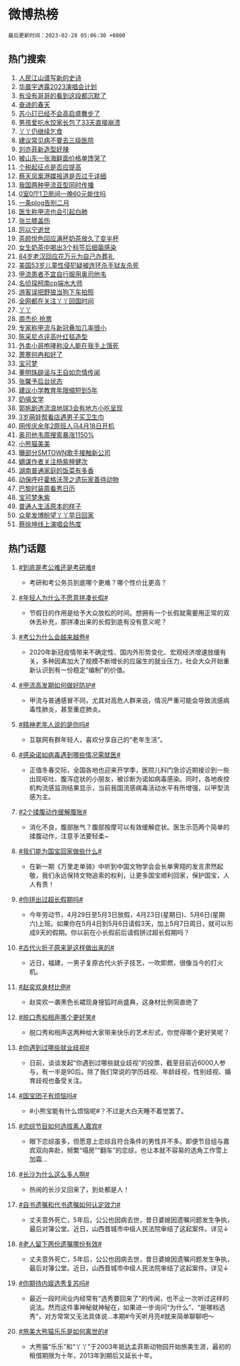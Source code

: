 # 微博热榜

`最后更新时间：2023-02-28 05:06:30 +0800`

## 热门搜索

1. [人民江山谱写新的史诗](https://m.weibo.cn/search?containerid=100103type%3D1%26t%3D10%26q%3D%23%E4%BA%BA%E6%B0%91%E6%B1%9F%E5%B1%B1%E8%B0%B1%E5%86%99%E6%96%B0%E7%9A%84%E5%8F%B2%E8%AF%97%23&stream_entry_id=51&isnewpage=1&extparam=seat%3D1%26pos%3D0%26c_type%3D51%26dgr%3D0%26stream_entry_id%3D51%26cate%3D10103%26filter_type%3Drealtimehot%26display_time%3D1677531987%26pre_seqid%3D167753091465201889127&luicode=10000011&lfid=106003type%253D25%2526t%253D3%2526disable_hot%253D1%2526filter_type%253Drealtimehot)
1. [华晨宇透露2023演唱会计划](https://m.weibo.cn/search?containerid=100103type%3D1%26t%3D10%26q%3D%23%E5%8D%8E%E6%99%A8%E5%AE%87%E9%80%8F%E9%9C%B22023%E6%BC%94%E5%94%B1%E4%BC%9A%E8%AE%A1%E5%88%92%23&stream_entry_id=31&isnewpage=1&extparam=seat%3D1%26dgr%3D0%26flag%3D1%26lcate%3D5001%26band_rank%3D1%26realpos%3D1%26filter_type%3Drealtimehot%26q%3D%2523%25E5%258D%258E%25E6%2599%25A8%25E5%25AE%2587%25E9%2580%258F%25E9%259C%25B22023%25E6%25BC%2594%25E5%2594%25B1%25E4%25BC%259A%25E8%25AE%25A1%25E5%2588%2592%2523%26pos%3D0%26c_type%3D31%26stream_entry_id%3D31%26cate%3D5001%26display_time%3D1677531987%26pre_seqid%3D167753091465201889127&luicode=10000011&lfid=106003type%253D25%2526t%253D3%2526disable_hot%253D1%2526filter_type%253Drealtimehot)
1. [有没有哥哥的看到这段都沉默了](https://m.weibo.cn/search?containerid=100103type%3D1%26t%3D10%26q%3D%23%E6%9C%89%E6%B2%A1%E6%9C%89%E5%93%A5%E5%93%A5%E7%9A%84%E7%9C%8B%E5%88%B0%E8%BF%99%E6%AE%B5%E9%83%BD%E6%B2%89%E9%BB%98%E4%BA%86%23&stream_entry_id=31&isnewpage=1&extparam=seat%3D1%26dgr%3D0%26flag%3D16%26lcate%3D5001%26band_rank%3D2%26realpos%3D2%26filter_type%3Drealtimehot%26q%3D%2523%25E6%259C%2589%25E6%25B2%25A1%25E6%259C%2589%25E5%2593%25A5%25E5%2593%25A5%25E7%259A%2584%25E7%259C%258B%25E5%2588%25B0%25E8%25BF%2599%25E6%25AE%25B5%25E9%2583%25BD%25E6%25B2%2589%25E9%25BB%2598%25E4%25BA%2586%2523%26pos%3D1%26c_type%3D31%26stream_entry_id%3D31%26cate%3D5001%26display_time%3D1677531987%26pre_seqid%3D167753091465201889127&luicode=10000011&lfid=106003type%253D25%2526t%253D3%2526disable_hot%253D1%2526filter_type%253Drealtimehot)
1. [奋进的春天](https://m.weibo.cn/search?containerid=100103type%3D1%26t%3D10%26q%3D%23%E5%A5%8B%E8%BF%9B%E7%9A%84%E6%98%A5%E5%A4%A9%23&stream_entry_id=31&isnewpage=1&extparam=seat%3D1%26dgr%3D0%26flag%3D0%26lcate%3D5001%26band_rank%3D3%26realpos%3D3%26filter_type%3Drealtimehot%26q%3D%2523%25E5%25A5%258B%25E8%25BF%259B%25E7%259A%2584%25E6%2598%25A5%25E5%25A4%25A9%2523%26pos%3D2%26c_type%3D31%26stream_entry_id%3D31%26cate%3D5001%26display_time%3D1677531987%26pre_seqid%3D167753091465201889127&luicode=10000011&lfid=106003type%253D25%2526t%253D3%2526disable_hot%253D1%2526filter_type%253Drealtimehot)
1. [苏小玎已经不会高启盛舞步了](https://m.weibo.cn/search?containerid=100103type%3D1%26t%3D10%26q%3D%23%E8%8B%8F%E5%B0%8F%E7%8E%8E%E5%B7%B2%E7%BB%8F%E4%B8%8D%E4%BC%9A%E9%AB%98%E5%90%AF%E7%9B%9B%E8%88%9E%E6%AD%A5%E4%BA%86%23&stream_entry_id=31&isnewpage=1&extparam=seat%3D1%26dgr%3D0%26flag%3D0%26lcate%3D5001%26band_rank%3D4%26realpos%3D4%26filter_type%3Drealtimehot%26q%3D%2523%25E8%258B%258F%25E5%25B0%258F%25E7%258E%258E%25E5%25B7%25B2%25E7%25BB%258F%25E4%25B8%258D%25E4%25BC%259A%25E9%25AB%2598%25E5%2590%25AF%25E7%259B%259B%25E8%2588%259E%25E6%25AD%25A5%25E4%25BA%2586%2523%26pos%3D3%26c_type%3D31%26stream_entry_id%3D31%26cate%3D5001%26display_time%3D1677531987%26pre_seqid%3D167753091465201889127&luicode=10000011&lfid=106003type%253D25%2526t%253D3%2526disable_hot%253D1%2526filter_type%253Drealtimehot)
1. [男孩爱吃水饺家长包了33天直接崩溃](https://m.weibo.cn/search?containerid=100103type%3D1%26t%3D10%26q%3D%23%E7%94%B7%E5%AD%A9%E7%88%B1%E5%90%83%E6%B0%B4%E9%A5%BA%E5%AE%B6%E9%95%BF%E5%8C%85%E4%BA%8633%E5%A4%A9%E7%9B%B4%E6%8E%A5%E5%B4%A9%E6%BA%83%23&stream_entry_id=31&isnewpage=1&extparam=seat%3D1%26dgr%3D0%26flag%3D0%26lcate%3D5001%26band_rank%3D5%26realpos%3D5%26filter_type%3Drealtimehot%26q%3D%2523%25E7%2594%25B7%25E5%25AD%25A9%25E7%2588%25B1%25E5%2590%2583%25E6%25B0%25B4%25E9%25A5%25BA%25E5%25AE%25B6%25E9%2595%25BF%25E5%258C%2585%25E4%25BA%258633%25E5%25A4%25A9%25E7%259B%25B4%25E6%258E%25A5%25E5%25B4%25A9%25E6%25BA%2583%2523%26pos%3D4%26c_type%3D31%26stream_entry_id%3D31%26cate%3D5001%26display_time%3D1677531987%26pre_seqid%3D167753091465201889127&luicode=10000011&lfid=106003type%253D25%2526t%253D3%2526disable_hot%253D1%2526filter_type%253Drealtimehot)
1. [丫丫仍继续乞食](https://m.weibo.cn/search?containerid=100103type%3D1%26t%3D10%26q%3D%E4%B8%AB%E4%B8%AB%E4%BB%8D%E7%BB%A7%E7%BB%AD%E4%B9%9E%E9%A3%9F&stream_entry_id=31&isnewpage=1&extparam=seat%3D1%26dgr%3D0%26flag%3D16%26lcate%3D5001%26band_rank%3D6%26realpos%3D6%26filter_type%3Drealtimehot%26q%3D%25E4%25B8%25AB%25E4%25B8%25AB%25E4%25BB%258D%25E7%25BB%25A7%25E7%25BB%25AD%25E4%25B9%259E%25E9%25A3%259F%26pos%3D5%26c_type%3D31%26stream_entry_id%3D31%26cate%3D5001%26display_time%3D1677531987%26pre_seqid%3D167753091465201889127&luicode=10000011&lfid=106003type%253D25%2526t%253D3%2526disable_hot%253D1%2526filter_type%253Drealtimehot)
1. [建议常见病不要去三级医院](https://m.weibo.cn/search?containerid=100103type%3D1%26t%3D10%26q%3D%23%E5%BB%BA%E8%AE%AE%E5%B8%B8%E8%A7%81%E7%97%85%E4%B8%8D%E8%A6%81%E5%8E%BB%E4%B8%89%E7%BA%A7%E5%8C%BB%E9%99%A2%23&stream_entry_id=31&isnewpage=1&extparam=seat%3D1%26dgr%3D0%26flag%3D0%26lcate%3D5001%26band_rank%3D7%26realpos%3D7%26filter_type%3Drealtimehot%26q%3D%2523%25E5%25BB%25BA%25E8%25AE%25AE%25E5%25B8%25B8%25E8%25A7%2581%25E7%2597%2585%25E4%25B8%258D%25E8%25A6%2581%25E5%258E%25BB%25E4%25B8%2589%25E7%25BA%25A7%25E5%258C%25BB%25E9%2599%25A2%2523%26pos%3D6%26c_type%3D31%26stream_entry_id%3D31%26cate%3D5001%26display_time%3D1677531987%26pre_seqid%3D167753091465201889127&luicode=10000011&lfid=106003type%253D25%2526t%253D3%2526disable_hot%253D1%2526filter_type%253Drealtimehot)
1. [刘亦菲新造型好辣](https://m.weibo.cn/search?containerid=100103type%3D1%26t%3D10%26q%3D%23%E5%88%98%E4%BA%A6%E8%8F%B2%E6%96%B0%E9%80%A0%E5%9E%8B%E5%A5%BD%E8%BE%A3%23&stream_entry_id=31&isnewpage=1&extparam=seat%3D1%26dgr%3D0%26flag%3D0%26lcate%3D5001%26band_rank%3D8%26realpos%3D8%26filter_type%3Drealtimehot%26q%3D%2523%25E5%2588%2598%25E4%25BA%25A6%25E8%258F%25B2%25E6%2596%25B0%25E9%2580%25A0%25E5%259E%258B%25E5%25A5%25BD%25E8%25BE%25A3%2523%26pos%3D7%26c_type%3D31%26stream_entry_id%3D31%26cate%3D5001%26display_time%3D1677531987%26pre_seqid%3D167753091465201889127&luicode=10000011&lfid=106003type%253D25%2526t%253D3%2526disable_hot%253D1%2526filter_type%253Drealtimehot)
1. [被山东一张海鲜面价格单馋哭了](https://m.weibo.cn/search?containerid=100103type%3D1%26t%3D10%26q%3D%23%E8%A2%AB%E5%B1%B1%E4%B8%9C%E4%B8%80%E5%BC%A0%E6%B5%B7%E9%B2%9C%E9%9D%A2%E4%BB%B7%E6%A0%BC%E5%8D%95%E9%A6%8B%E5%93%AD%E4%BA%86%23&stream_entry_id=31&isnewpage=1&extparam=seat%3D1%26dgr%3D0%26flag%3D0%26lcate%3D5001%26band_rank%3D9%26realpos%3D9%26filter_type%3Drealtimehot%26q%3D%2523%25E8%25A2%25AB%25E5%25B1%25B1%25E4%25B8%259C%25E4%25B8%2580%25E5%25BC%25A0%25E6%25B5%25B7%25E9%25B2%259C%25E9%259D%25A2%25E4%25BB%25B7%25E6%25A0%25BC%25E5%258D%2595%25E9%25A6%258B%25E5%2593%25AD%25E4%25BA%2586%2523%26pos%3D8%26c_type%3D31%26stream_entry_id%3D31%26cate%3D5001%26display_time%3D1677531987%26pre_seqid%3D167753091465201889127&luicode=10000011&lfid=106003type%253D25%2526t%253D3%2526disable_hot%253D1%2526filter_type%253Drealtimehot)
1. [个税起征点是否应提高](https://m.weibo.cn/search?containerid=100103type%3D1%26t%3D10%26q%3D%23%E4%B8%AA%E7%A8%8E%E8%B5%B7%E5%BE%81%E7%82%B9%E6%98%AF%E5%90%A6%E5%BA%94%E6%8F%90%E9%AB%98%23&stream_entry_id=31&isnewpage=1&extparam=seat%3D1%26dgr%3D0%26flag%3D0%26lcate%3D5001%26band_rank%3D10%26realpos%3D10%26filter_type%3Drealtimehot%26q%3D%2523%25E4%25B8%25AA%25E7%25A8%258E%25E8%25B5%25B7%25E5%25BE%2581%25E7%2582%25B9%25E6%2598%25AF%25E5%2590%25A6%25E5%25BA%2594%25E6%258F%2590%25E9%25AB%2598%2523%26pos%3D9%26c_type%3D31%26stream_entry_id%3D31%26cate%3D5001%26display_time%3D1677531987%26pre_seqid%3D167753091465201889127&luicode=10000011&lfid=106003type%253D25%2526t%253D3%2526disable_hot%253D1%2526filter_type%253Drealtimehot)
1. [蔡天凤案港媒报道是否过于详细](https://m.weibo.cn/search?containerid=100103type%3D1%26t%3D10%26q%3D%23%E8%94%A1%E5%A4%A9%E5%87%A4%E6%A1%88%E6%B8%AF%E5%AA%92%E6%8A%A5%E9%81%93%E6%98%AF%E5%90%A6%E8%BF%87%E4%BA%8E%E8%AF%A6%E7%BB%86%23&stream_entry_id=31&isnewpage=1&extparam=seat%3D1%26dgr%3D0%26flag%3D0%26lcate%3D5001%26band_rank%3D11%26realpos%3D11%26filter_type%3Drealtimehot%26q%3D%2523%25E8%2594%25A1%25E5%25A4%25A9%25E5%2587%25A4%25E6%25A1%2588%25E6%25B8%25AF%25E5%25AA%2592%25E6%258A%25A5%25E9%2581%2593%25E6%2598%25AF%25E5%2590%25A6%25E8%25BF%2587%25E4%25BA%258E%25E8%25AF%25A6%25E7%25BB%2586%2523%26pos%3D10%26c_type%3D31%26stream_entry_id%3D31%26cate%3D5001%26display_time%3D1677531987%26pre_seqid%3D167753091465201889127&luicode=10000011&lfid=106003type%253D25%2526t%253D3%2526disable_hot%253D1%2526filter_type%253Drealtimehot)
1. [我国两种甲流亚型同时传播](https://m.weibo.cn/search?containerid=100103type%3D1%26t%3D10%26q%3D%23%E6%88%91%E5%9B%BD%E4%B8%A4%E7%A7%8D%E7%94%B2%E6%B5%81%E4%BA%9A%E5%9E%8B%E5%90%8C%E6%97%B6%E4%BC%A0%E6%92%AD%23&stream_entry_id=31&isnewpage=1&extparam=seat%3D1%26dgr%3D0%26flag%3D0%26lcate%3D5001%26band_rank%3D12%26realpos%3D12%26filter_type%3Drealtimehot%26q%3D%2523%25E6%2588%2591%25E5%259B%25BD%25E4%25B8%25A4%25E7%25A7%258D%25E7%2594%25B2%25E6%25B5%2581%25E4%25BA%259A%25E5%259E%258B%25E5%2590%258C%25E6%2597%25B6%25E4%25BC%25A0%25E6%2592%25AD%2523%26pos%3D11%26c_type%3D31%26stream_entry_id%3D31%26cate%3D5001%26display_time%3D1677531987%26pre_seqid%3D167753091465201889127&luicode=10000011&lfid=106003type%253D25%2526t%253D3%2526disable_hot%253D1%2526filter_type%253Drealtimehot)
1. [0室0厅1卫房间一晚60元能住吗](https://m.weibo.cn/search?containerid=100103type%3D1%26t%3D10%26q%3D%230%E5%AE%A40%E5%8E%851%E5%8D%AB%E6%88%BF%E9%97%B4%E4%B8%80%E6%99%9A60%E5%85%83%E8%83%BD%E4%BD%8F%E5%90%97%23&stream_entry_id=31&isnewpage=1&extparam=seat%3D1%26dgr%3D0%26flag%3D2%26lcate%3D5001%26band_rank%3D13%26realpos%3D13%26filter_type%3Drealtimehot%26q%3D%25230%25E5%25AE%25A40%25E5%258E%25851%25E5%258D%25AB%25E6%2588%25BF%25E9%2597%25B4%25E4%25B8%2580%25E6%2599%259A60%25E5%2585%2583%25E8%2583%25BD%25E4%25BD%258F%25E5%2590%2597%2523%26pos%3D12%26c_type%3D31%26stream_entry_id%3D31%26cate%3D5001%26display_time%3D1677531987%26pre_seqid%3D167753091465201889127&luicode=10000011&lfid=106003type%253D25%2526t%253D3%2526disable_hot%253D1%2526filter_type%253Drealtimehot)
1. [一条plog告别二月](https://m.weibo.cn/search?containerid=100103type%3D1%26t%3D10%26q%3D%23%E4%B8%80%E6%9D%A1plog%E5%91%8A%E5%88%AB%E4%BA%8C%E6%9C%88%23&stream_entry_id=31&isnewpage=1&extparam=seat%3D1%26dgr%3D0%26flag%3D0%26lcate%3D5001%26band_rank%3D14%26realpos%3D14%26filter_type%3Drealtimehot%26q%3D%2523%25E4%25B8%2580%25E6%259D%25A1plog%25E5%2591%258A%25E5%2588%25AB%25E4%25BA%258C%25E6%259C%2588%2523%26pos%3D13%26c_type%3D31%26stream_entry_id%3D31%26cate%3D5001%26display_time%3D1677531987%26pre_seqid%3D167753091465201889127&luicode=10000011&lfid=106003type%253D25%2526t%253D3%2526disable_hot%253D1%2526filter_type%253Drealtimehot)
1. [医生称甲流也会引起白肺](https://m.weibo.cn/search?containerid=100103type%3D1%26t%3D10%26q%3D%23%E5%8C%BB%E7%94%9F%E7%A7%B0%E7%94%B2%E6%B5%81%E4%B9%9F%E4%BC%9A%E5%BC%95%E8%B5%B7%E7%99%BD%E8%82%BA%23&stream_entry_id=31&isnewpage=1&extparam=seat%3D1%26dgr%3D0%26flag%3D0%26lcate%3D5001%26band_rank%3D15%26realpos%3D15%26filter_type%3Drealtimehot%26q%3D%2523%25E5%258C%25BB%25E7%2594%259F%25E7%25A7%25B0%25E7%2594%25B2%25E6%25B5%2581%25E4%25B9%259F%25E4%25BC%259A%25E5%25BC%2595%25E8%25B5%25B7%25E7%2599%25BD%25E8%2582%25BA%2523%26pos%3D14%26c_type%3D31%26stream_entry_id%3D31%26cate%3D5001%26display_time%3D1677531987%26pre_seqid%3D167753091465201889127&luicode=10000011&lfid=106003type%253D25%2526t%253D3%2526disable_hot%253D1%2526filter_type%253Drealtimehot)
1. [张兰膝盖伤](https://m.weibo.cn/search?containerid=100103type%3D1%26t%3D10%26q%3D%23%E5%BC%A0%E5%85%B0%E8%86%9D%E7%9B%96%E4%BC%A4%23&stream_entry_id=31&isnewpage=1&extparam=seat%3D1%26dgr%3D0%26flag%3D0%26lcate%3D5001%26band_rank%3D16%26realpos%3D16%26filter_type%3Drealtimehot%26q%3D%2523%25E5%25BC%25A0%25E5%2585%25B0%25E8%2586%259D%25E7%259B%2596%25E4%25BC%25A4%2523%26pos%3D15%26c_type%3D31%26stream_entry_id%3D31%26cate%3D5001%26display_time%3D1677531987%26pre_seqid%3D167753091465201889127&luicode=10000011&lfid=106003type%253D25%2526t%253D3%2526disable_hot%253D1%2526filter_type%253Drealtimehot)
1. [厉以宁逝世](https://m.weibo.cn/search?containerid=100103type%3D1%26t%3D10%26q%3D%23%E5%8E%89%E4%BB%A5%E5%AE%81%E9%80%9D%E4%B8%96%23&stream_entry_id=31&isnewpage=1&extparam=seat%3D1%26dgr%3D0%26flag%3D0%26lcate%3D5001%26band_rank%3D17%26realpos%3D17%26filter_type%3Drealtimehot%26q%3D%2523%25E5%258E%2589%25E4%25BB%25A5%25E5%25AE%2581%25E9%2580%259D%25E4%25B8%2596%2523%26pos%3D16%26c_type%3D31%26stream_entry_id%3D31%26cate%3D5001%26display_time%3D1677531987%26pre_seqid%3D167753091465201889127&luicode=10000011&lfid=106003type%253D25%2526t%253D3%2526disable_hot%253D1%2526filter_type%253Drealtimehot)
1. [茶颜悦色回应满杯奶茶放久了变半杯](https://m.weibo.cn/search?containerid=100103type%3D1%26t%3D10%26q%3D%23%E8%8C%B6%E9%A2%9C%E6%82%A6%E8%89%B2%E5%9B%9E%E5%BA%94%E6%BB%A1%E6%9D%AF%E5%A5%B6%E8%8C%B6%E6%94%BE%E4%B9%85%E4%BA%86%E5%8F%98%E5%8D%8A%E6%9D%AF%23&stream_entry_id=31&isnewpage=1&extparam=seat%3D1%26dgr%3D0%26flag%3D0%26lcate%3D5001%26band_rank%3D18%26realpos%3D18%26filter_type%3Drealtimehot%26q%3D%2523%25E8%258C%25B6%25E9%25A2%259C%25E6%2582%25A6%25E8%2589%25B2%25E5%259B%259E%25E5%25BA%2594%25E6%25BB%25A1%25E6%259D%25AF%25E5%25A5%25B6%25E8%258C%25B6%25E6%2594%25BE%25E4%25B9%2585%25E4%25BA%2586%25E5%258F%2598%25E5%258D%258A%25E6%259D%25AF%2523%26pos%3D17%26c_type%3D31%26stream_entry_id%3D31%26cate%3D5001%26display_time%3D1677531987%26pre_seqid%3D167753091465201889127&luicode=10000011&lfid=106003type%253D25%2526t%253D3%2526disable_hot%253D1%2526filter_type%253Drealtimehot)
1. [女生奶茶中喝出3个标签后细菌感染](https://m.weibo.cn/search?containerid=100103type%3D1%26t%3D10%26q%3D%23%E5%A5%B3%E7%94%9F%E5%A5%B6%E8%8C%B6%E4%B8%AD%E5%96%9D%E5%87%BA3%E4%B8%AA%E6%A0%87%E7%AD%BE%E5%90%8E%E7%BB%86%E8%8F%8C%E6%84%9F%E6%9F%93%23&stream_entry_id=31&isnewpage=1&extparam=seat%3D1%26dgr%3D0%26flag%3D0%26lcate%3D5001%26band_rank%3D19%26realpos%3D19%26filter_type%3Drealtimehot%26q%3D%2523%25E5%25A5%25B3%25E7%2594%259F%25E5%25A5%25B6%25E8%258C%25B6%25E4%25B8%25AD%25E5%2596%259D%25E5%2587%25BA3%25E4%25B8%25AA%25E6%25A0%2587%25E7%25AD%25BE%25E5%2590%258E%25E7%25BB%2586%25E8%258F%258C%25E6%2584%259F%25E6%259F%2593%2523%26pos%3D18%26c_type%3D31%26stream_entry_id%3D31%26cate%3D5001%26display_time%3D1677531987%26pre_seqid%3D167753091465201889127&luicode=10000011&lfid=106003type%253D25%2526t%253D3%2526disable_hot%253D1%2526filter_type%253Drealtimehot)
1. [84岁老汉回应花万元为自己办葬礼](https://m.weibo.cn/search?containerid=100103type%3D1%26t%3D10%26q%3D%2384%E5%B2%81%E8%80%81%E6%B1%89%E5%9B%9E%E5%BA%94%E8%8A%B1%E4%B8%87%E5%85%83%E4%B8%BA%E8%87%AA%E5%B7%B1%E5%8A%9E%E8%91%AC%E7%A4%BC%23&stream_entry_id=31&isnewpage=1&extparam=seat%3D1%26dgr%3D0%26flag%3D0%26lcate%3D5001%26band_rank%3D20%26realpos%3D20%26filter_type%3Drealtimehot%26q%3D%252384%25E5%25B2%2581%25E8%2580%2581%25E6%25B1%2589%25E5%259B%259E%25E5%25BA%2594%25E8%258A%25B1%25E4%25B8%2587%25E5%2585%2583%25E4%25B8%25BA%25E8%2587%25AA%25E5%25B7%25B1%25E5%258A%259E%25E8%2591%25AC%25E7%25A4%25BC%2523%26pos%3D19%26c_type%3D31%26stream_entry_id%3D31%26cate%3D5001%26display_time%3D1677531987%26pre_seqid%3D167753091465201889127&luicode=10000011&lfid=106003type%253D25%2526t%253D3%2526disable_hot%253D1%2526filter_type%253Drealtimehot)
1. [美国53岁儿童性侵犯疑被连环杀手狱友杀死](https://m.weibo.cn/search?containerid=100103type%3D1%26t%3D10%26q%3D%23%E7%BE%8E%E5%9B%BD53%E5%B2%81%E5%84%BF%E7%AB%A5%E6%80%A7%E4%BE%B5%E7%8A%AF%E7%96%91%E8%A2%AB%E8%BF%9E%E7%8E%AF%E6%9D%80%E6%89%8B%E7%8B%B1%E5%8F%8B%E6%9D%80%E6%AD%BB%23&stream_entry_id=31&isnewpage=1&extparam=seat%3D1%26dgr%3D0%26flag%3D0%26lcate%3D5001%26band_rank%3D21%26realpos%3D21%26filter_type%3Drealtimehot%26q%3D%2523%25E7%25BE%258E%25E5%259B%25BD53%25E5%25B2%2581%25E5%2584%25BF%25E7%25AB%25A5%25E6%2580%25A7%25E4%25BE%25B5%25E7%258A%25AF%25E7%2596%2591%25E8%25A2%25AB%25E8%25BF%259E%25E7%258E%25AF%25E6%259D%2580%25E6%2589%258B%25E7%258B%25B1%25E5%258F%258B%25E6%259D%2580%25E6%25AD%25BB%2523%26pos%3D20%26c_type%3D31%26stream_entry_id%3D31%26cate%3D5001%26display_time%3D1677531987%26pre_seqid%3D167753091465201889127&luicode=10000011&lfid=106003type%253D25%2526t%253D3%2526disable_hot%253D1%2526filter_type%253Drealtimehot)
1. [甲流患者不宜自行服用奥司他韦](https://m.weibo.cn/search?containerid=100103type%3D1%26t%3D10%26q%3D%23%E7%94%B2%E6%B5%81%E6%82%A3%E8%80%85%E4%B8%8D%E5%AE%9C%E8%87%AA%E8%A1%8C%E6%9C%8D%E7%94%A8%E5%A5%A5%E5%8F%B8%E4%BB%96%E9%9F%A6%23&stream_entry_id=31&isnewpage=1&extparam=seat%3D1%26dgr%3D0%26flag%3D0%26lcate%3D5001%26band_rank%3D22%26realpos%3D22%26filter_type%3Drealtimehot%26q%3D%2523%25E7%2594%25B2%25E6%25B5%2581%25E6%2582%25A3%25E8%2580%2585%25E4%25B8%258D%25E5%25AE%259C%25E8%2587%25AA%25E8%25A1%258C%25E6%259C%258D%25E7%2594%25A8%25E5%25A5%25A5%25E5%258F%25B8%25E4%25BB%2596%25E9%259F%25A6%2523%26pos%3D21%26c_type%3D31%26stream_entry_id%3D31%26cate%3D5001%26display_time%3D1677531987%26pre_seqid%3D167753091465201889127&luicode=10000011&lfid=106003type%253D25%2526t%253D3%2526disable_hot%253D1%2526filter_type%253Drealtimehot)
1. [名侦探柯南cp端水大师](https://m.weibo.cn/search?containerid=100103type%3D1%26t%3D10%26q%3D%23%E5%90%8D%E4%BE%A6%E6%8E%A2%E6%9F%AF%E5%8D%97cp%E7%AB%AF%E6%B0%B4%E5%A4%A7%E5%B8%88%23&stream_entry_id=31&isnewpage=1&extparam=seat%3D1%26dgr%3D0%26flag%3D0%26lcate%3D5001%26band_rank%3D23%26realpos%3D23%26filter_type%3Drealtimehot%26q%3D%2523%25E5%2590%258D%25E4%25BE%25A6%25E6%258E%25A2%25E6%259F%25AF%25E5%258D%2597cp%25E7%25AB%25AF%25E6%25B0%25B4%25E5%25A4%25A7%25E5%25B8%2588%2523%26pos%3D22%26c_type%3D31%26stream_entry_id%3D31%26cate%3D5001%26display_time%3D1677531987%26pre_seqid%3D167753091465201889127&luicode=10000011&lfid=106003type%253D25%2526t%253D3%2526disable_hot%253D1%2526filter_type%253Drealtimehot)
1. [游客误把野狼当狗下车拍照](https://m.weibo.cn/search?containerid=100103type%3D1%26t%3D10%26q%3D%23%E6%B8%B8%E5%AE%A2%E8%AF%AF%E6%8A%8A%E9%87%8E%E7%8B%BC%E5%BD%93%E7%8B%97%E4%B8%8B%E8%BD%A6%E6%8B%8D%E7%85%A7%23&stream_entry_id=31&isnewpage=1&extparam=seat%3D1%26dgr%3D0%26flag%3D0%26lcate%3D5001%26band_rank%3D24%26realpos%3D24%26filter_type%3Drealtimehot%26q%3D%2523%25E6%25B8%25B8%25E5%25AE%25A2%25E8%25AF%25AF%25E6%258A%258A%25E9%2587%258E%25E7%258B%25BC%25E5%25BD%2593%25E7%258B%2597%25E4%25B8%258B%25E8%25BD%25A6%25E6%258B%258D%25E7%2585%25A7%2523%26pos%3D23%26c_type%3D31%26stream_entry_id%3D31%26cate%3D5001%26display_time%3D1677531987%26pre_seqid%3D167753091465201889127&luicode=10000011&lfid=106003type%253D25%2526t%253D3%2526disable_hot%253D1%2526filter_type%253Drealtimehot)
1. [全网都在关注丫丫回国时间](https://m.weibo.cn/search?containerid=100103type%3D1%26t%3D10%26q%3D%23%E5%85%A8%E7%BD%91%E9%83%BD%E5%9C%A8%E5%85%B3%E6%B3%A8%E4%B8%AB%E4%B8%AB%E5%9B%9E%E5%9B%BD%E6%97%B6%E9%97%B4%23&stream_entry_id=31&isnewpage=1&extparam=seat%3D1%26dgr%3D0%26flag%3D0%26lcate%3D5001%26band_rank%3D25%26realpos%3D25%26filter_type%3Drealtimehot%26q%3D%2523%25E5%2585%25A8%25E7%25BD%2591%25E9%2583%25BD%25E5%259C%25A8%25E5%2585%25B3%25E6%25B3%25A8%25E4%25B8%25AB%25E4%25B8%25AB%25E5%259B%259E%25E5%259B%25BD%25E6%2597%25B6%25E9%2597%25B4%2523%26pos%3D24%26c_type%3D31%26stream_entry_id%3D31%26cate%3D5001%26display_time%3D1677531987%26pre_seqid%3D167753091465201889127&luicode=10000011&lfid=106003type%253D25%2526t%253D3%2526disable_hot%253D1%2526filter_type%253Drealtimehot)
1. [丫丫](https://m.weibo.cn/search?containerid=100103type%3D1%26t%3D10%26q%3D%E4%B8%AB%E4%B8%AB&stream_entry_id=31&isnewpage=1&extparam=seat%3D1%26dgr%3D0%26flag%3D0%26lcate%3D5001%26band_rank%3D26%26realpos%3D26%26filter_type%3Drealtimehot%26q%3D%25E4%25B8%25AB%25E4%25B8%25AB%26pos%3D25%26c_type%3D31%26stream_entry_id%3D31%26cate%3D5001%26display_time%3D1677531987%26pre_seqid%3D167753091465201889127&luicode=10000011&lfid=106003type%253D25%2526t%253D3%2526disable_hot%253D1%2526filter_type%253Drealtimehot)
1. [周杰伦 抢票](https://m.weibo.cn/search?containerid=100103type%3D1%26t%3D10%26q%3D%E5%91%A8%E6%9D%B0%E4%BC%A6+%E6%8A%A2%E7%A5%A8&stream_entry_id=31&isnewpage=1&extparam=seat%3D1%26dgr%3D0%26flag%3D0%26lcate%3D5001%26band_rank%3D27%26realpos%3D27%26filter_type%3Drealtimehot%26q%3D%25E5%2591%25A8%25E6%259D%25B0%25E4%25BC%25A6%2520%25E6%258A%25A2%25E7%25A5%25A8%26pos%3D26%26c_type%3D31%26stream_entry_id%3D31%26cate%3D5001%26display_time%3D1677531987%26pre_seqid%3D167753091465201889127&luicode=10000011&lfid=106003type%253D25%2526t%253D3%2526disable_hot%253D1%2526filter_type%253Drealtimehot)
1. [专家称甲流与新冠叠加几率很小](https://m.weibo.cn/search?containerid=100103type%3D1%26t%3D10%26q%3D%23%E4%B8%93%E5%AE%B6%E7%A7%B0%E7%94%B2%E6%B5%81%E4%B8%8E%E6%96%B0%E5%86%A0%E5%8F%A0%E5%8A%A0%E5%87%A0%E7%8E%87%E5%BE%88%E5%B0%8F%23&stream_entry_id=31&isnewpage=1&extparam=seat%3D1%26dgr%3D0%26flag%3D0%26lcate%3D5001%26band_rank%3D28%26realpos%3D28%26filter_type%3Drealtimehot%26q%3D%2523%25E4%25B8%2593%25E5%25AE%25B6%25E7%25A7%25B0%25E7%2594%25B2%25E6%25B5%2581%25E4%25B8%258E%25E6%2596%25B0%25E5%2586%25A0%25E5%258F%25A0%25E5%258A%25A0%25E5%2587%25A0%25E7%258E%2587%25E5%25BE%2588%25E5%25B0%258F%2523%26pos%3D27%26c_type%3D31%26stream_entry_id%3D31%26cate%3D5001%26display_time%3D1677531987%26pre_seqid%3D167753091465201889127&luicode=10000011&lfid=106003type%253D25%2526t%253D3%2526disable_hot%253D1%2526filter_type%253Drealtimehot)
1. [陈采尼点评高叶红毯造型](https://m.weibo.cn/search?containerid=100103type%3D1%26t%3D10%26q%3D%23%E9%99%88%E9%87%87%E5%B0%BC%E7%82%B9%E8%AF%84%E9%AB%98%E5%8F%B6%E7%BA%A2%E6%AF%AF%E9%80%A0%E5%9E%8B%23&stream_entry_id=31&isnewpage=1&extparam=seat%3D1%26dgr%3D0%26flag%3D0%26lcate%3D5001%26band_rank%3D29%26realpos%3D29%26filter_type%3Drealtimehot%26q%3D%2523%25E9%2599%2588%25E9%2587%2587%25E5%25B0%25BC%25E7%2582%25B9%25E8%25AF%2584%25E9%25AB%2598%25E5%258F%25B6%25E7%25BA%25A2%25E6%25AF%25AF%25E9%2580%25A0%25E5%259E%258B%2523%26pos%3D28%26c_type%3D31%26stream_entry_id%3D31%26cate%3D5001%26display_time%3D1677531987%26pre_seqid%3D167753091465201889127&luicode=10000011&lfid=106003type%253D25%2526t%253D3%2526disable_hot%253D1%2526filter_type%253Drealtimehot)
1. [外卖小哥咆哮称没人能在我手上饿死](https://m.weibo.cn/search?containerid=100103type%3D1%26t%3D10%26q%3D%23%E5%A4%96%E5%8D%96%E5%B0%8F%E5%93%A5%E5%92%86%E5%93%AE%E7%A7%B0%E6%B2%A1%E4%BA%BA%E8%83%BD%E5%9C%A8%E6%88%91%E6%89%8B%E4%B8%8A%E9%A5%BF%E6%AD%BB%23&stream_entry_id=31&isnewpage=1&extparam=seat%3D1%26dgr%3D0%26flag%3D0%26lcate%3D5001%26band_rank%3D30%26realpos%3D30%26filter_type%3Drealtimehot%26q%3D%2523%25E5%25A4%2596%25E5%258D%2596%25E5%25B0%258F%25E5%2593%25A5%25E5%2592%2586%25E5%2593%25AE%25E7%25A7%25B0%25E6%25B2%25A1%25E4%25BA%25BA%25E8%2583%25BD%25E5%259C%25A8%25E6%2588%2591%25E6%2589%258B%25E4%25B8%258A%25E9%25A5%25BF%25E6%25AD%25BB%2523%26pos%3D29%26c_type%3D31%26stream_entry_id%3D31%26cate%3D5001%26display_time%3D1677531987%26pre_seqid%3D167753091465201889127&luicode=10000011&lfid=106003type%253D25%2526t%253D3%2526disable_hot%253D1%2526filter_type%253Drealtimehot)
1. [萧寒何冉和好了](https://m.weibo.cn/search?containerid=100103type%3D1%26t%3D10%26q%3D%23%E8%90%A7%E5%AF%92%E4%BD%95%E5%86%89%E5%92%8C%E5%A5%BD%E4%BA%86%23&stream_entry_id=31&isnewpage=1&extparam=seat%3D1%26dgr%3D0%26flag%3D0%26lcate%3D5001%26band_rank%3D31%26realpos%3D31%26filter_type%3Drealtimehot%26q%3D%2523%25E8%2590%25A7%25E5%25AF%2592%25E4%25BD%2595%25E5%2586%2589%25E5%2592%258C%25E5%25A5%25BD%25E4%25BA%2586%2523%26pos%3D30%26c_type%3D31%26stream_entry_id%3D31%26cate%3D5001%26display_time%3D1677531987%26pre_seqid%3D167753091465201889127&luicode=10000011&lfid=106003type%253D25%2526t%253D3%2526disable_hot%253D1%2526filter_type%253Drealtimehot)
1. [宝可梦](https://m.weibo.cn/search?containerid=100103type%3D1%26t%3D10%26q%3D%E5%AE%9D%E5%8F%AF%E6%A2%A6&stream_entry_id=31&isnewpage=1&extparam=seat%3D1%26dgr%3D0%26flag%3D0%26lcate%3D5001%26band_rank%3D32%26realpos%3D32%26filter_type%3Drealtimehot%26q%3D%25E5%25AE%259D%25E5%258F%25AF%25E6%25A2%25A6%26pos%3D31%26c_type%3D31%26stream_entry_id%3D31%26cate%3D5001%26display_time%3D1677531987%26pre_seqid%3D167753091465201889127&luicode=10000011&lfid=106003type%253D25%2526t%253D3%2526disable_hot%253D1%2526filter_type%253Drealtimehot)
1. [董明珠辟谣与王自如恋情传闻](https://m.weibo.cn/search?containerid=100103type%3D1%26t%3D10%26q%3D%23%E8%91%A3%E6%98%8E%E7%8F%A0%E8%BE%9F%E8%B0%A3%E4%B8%8E%E7%8E%8B%E8%87%AA%E5%A6%82%E6%81%8B%E6%83%85%E4%BC%A0%E9%97%BB%23&stream_entry_id=31&isnewpage=1&extparam=seat%3D1%26dgr%3D0%26flag%3D0%26lcate%3D5001%26band_rank%3D33%26realpos%3D33%26filter_type%3Drealtimehot%26q%3D%2523%25E8%2591%25A3%25E6%2598%258E%25E7%258F%25A0%25E8%25BE%259F%25E8%25B0%25A3%25E4%25B8%258E%25E7%258E%258B%25E8%2587%25AA%25E5%25A6%2582%25E6%2581%258B%25E6%2583%2585%25E4%25BC%25A0%25E9%2597%25BB%2523%26pos%3D32%26c_type%3D31%26stream_entry_id%3D31%26cate%3D5001%26display_time%3D1677531987%26pre_seqid%3D167753091465201889127&luicode=10000011&lfid=106003type%253D25%2526t%253D3%2526disable_hot%253D1%2526filter_type%253Drealtimehot)
1. [张馨予后台状态](https://m.weibo.cn/search?containerid=100103type%3D1%26t%3D10%26q%3D%23%E5%BC%A0%E9%A6%A8%E4%BA%88%E5%90%8E%E5%8F%B0%E7%8A%B6%E6%80%81%23&stream_entry_id=31&isnewpage=1&extparam=seat%3D1%26dgr%3D0%26flag%3D0%26lcate%3D5001%26band_rank%3D34%26realpos%3D34%26filter_type%3Drealtimehot%26q%3D%2523%25E5%25BC%25A0%25E9%25A6%25A8%25E4%25BA%2588%25E5%2590%258E%25E5%258F%25B0%25E7%258A%25B6%25E6%2580%2581%2523%26pos%3D33%26c_type%3D31%26stream_entry_id%3D31%26cate%3D5001%26display_time%3D1677531987%26pre_seqid%3D167753091465201889127&luicode=10000011&lfid=106003type%253D25%2526t%253D3%2526disable_hot%253D1%2526filter_type%253Drealtimehot)
1. [建议小学教育年限缩短到5年](https://m.weibo.cn/search?containerid=100103type%3D1%26t%3D10%26q%3D%23%E5%BB%BA%E8%AE%AE%E5%B0%8F%E5%AD%A6%E6%95%99%E8%82%B2%E5%B9%B4%E9%99%90%E7%BC%A9%E7%9F%AD%E5%88%B05%E5%B9%B4%23&stream_entry_id=31&isnewpage=1&extparam=seat%3D1%26dgr%3D0%26flag%3D0%26lcate%3D5001%26band_rank%3D35%26realpos%3D35%26filter_type%3Drealtimehot%26q%3D%2523%25E5%25BB%25BA%25E8%25AE%25AE%25E5%25B0%258F%25E5%25AD%25A6%25E6%2595%2599%25E8%2582%25B2%25E5%25B9%25B4%25E9%2599%2590%25E7%25BC%25A9%25E7%259F%25AD%25E5%2588%25B05%25E5%25B9%25B4%2523%26pos%3D34%26c_type%3D31%26stream_entry_id%3D31%26cate%3D5001%26display_time%3D1677531987%26pre_seqid%3D167753091465201889127&luicode=10000011&lfid=106003type%253D25%2526t%253D3%2526disable_hot%253D1%2526filter_type%253Drealtimehot)
1. [奶嗝文学](https://m.weibo.cn/search?containerid=100103type%3D1%26t%3D10%26q%3D%E5%A5%B6%E5%97%9D%E6%96%87%E5%AD%A6&stream_entry_id=31&isnewpage=1&extparam=seat%3D1%26dgr%3D0%26flag%3D0%26lcate%3D5001%26band_rank%3D36%26realpos%3D36%26filter_type%3Drealtimehot%26q%3D%25E5%25A5%25B6%25E5%2597%259D%25E6%2596%2587%25E5%25AD%25A6%26pos%3D35%26c_type%3D31%26stream_entry_id%3D31%26cate%3D5001%26display_time%3D1677531987%26pre_seqid%3D167753091465201889127&luicode=10000011&lfid=106003type%253D25%2526t%253D3%2526disable_hot%253D1%2526filter_type%253Drealtimehot)
1. [郭帆剧透流浪地球3会有地方小吃呈现](https://m.weibo.cn/search?containerid=100103type%3D1%26t%3D10%26q%3D%23%E9%83%AD%E5%B8%86%E5%89%A7%E9%80%8F%E6%B5%81%E6%B5%AA%E5%9C%B0%E7%90%833%E4%BC%9A%E6%9C%89%E5%9C%B0%E6%96%B9%E5%B0%8F%E5%90%83%E5%91%88%E7%8E%B0%23&stream_entry_id=31&isnewpage=1&extparam=seat%3D1%26dgr%3D0%26flag%3D0%26lcate%3D5001%26band_rank%3D37%26realpos%3D37%26filter_type%3Drealtimehot%26q%3D%2523%25E9%2583%25AD%25E5%25B8%2586%25E5%2589%25A7%25E9%2580%258F%25E6%25B5%2581%25E6%25B5%25AA%25E5%259C%25B0%25E7%2590%25833%25E4%25BC%259A%25E6%259C%2589%25E5%259C%25B0%25E6%2596%25B9%25E5%25B0%258F%25E5%2590%2583%25E5%2591%2588%25E7%258E%25B0%2523%26pos%3D36%26c_type%3D31%26stream_entry_id%3D31%26cate%3D5001%26display_time%3D1677531987%26pre_seqid%3D167753091465201889127&luicode=10000011&lfid=106003type%253D25%2526t%253D3%2526disable_hot%253D1%2526filter_type%253Drealtimehot)
1. [3岁萌娃帮看店遇男子买卫生巾](https://m.weibo.cn/search?containerid=100103type%3D1%26t%3D10%26q%3D%233%E5%B2%81%E8%90%8C%E5%A8%83%E5%B8%AE%E7%9C%8B%E5%BA%97%E9%81%87%E7%94%B7%E5%AD%90%E4%B9%B0%E5%8D%AB%E7%94%9F%E5%B7%BE%23&stream_entry_id=31&isnewpage=1&extparam=seat%3D1%26dgr%3D0%26flag%3D0%26lcate%3D5001%26band_rank%3D38%26realpos%3D38%26filter_type%3Drealtimehot%26q%3D%25233%25E5%25B2%2581%25E8%2590%258C%25E5%25A8%2583%25E5%25B8%25AE%25E7%259C%258B%25E5%25BA%2597%25E9%2581%2587%25E7%2594%25B7%25E5%25AD%2590%25E4%25B9%25B0%25E5%258D%25AB%25E7%2594%259F%25E5%25B7%25BE%2523%26pos%3D37%26c_type%3D31%26stream_entry_id%3D31%26cate%3D5001%26display_time%3D1677531987%26pre_seqid%3D167753091465201889127&luicode=10000011&lfid=106003type%253D25%2526t%253D3%2526disable_hot%253D1%2526filter_type%253Drealtimehot)
1. [网传庆余年2原班人马4月18日开机](https://m.weibo.cn/search?containerid=100103type%3D1%26t%3D10%26q%3D%23%E7%BD%91%E4%BC%A0%E5%BA%86%E4%BD%99%E5%B9%B42%E5%8E%9F%E7%8F%AD%E4%BA%BA%E9%A9%AC4%E6%9C%8818%E6%97%A5%E5%BC%80%E6%9C%BA%23&stream_entry_id=31&isnewpage=1&extparam=seat%3D1%26dgr%3D0%26flag%3D0%26lcate%3D5001%26band_rank%3D39%26realpos%3D39%26filter_type%3Drealtimehot%26q%3D%2523%25E7%25BD%2591%25E4%25BC%25A0%25E5%25BA%2586%25E4%25BD%2599%25E5%25B9%25B42%25E5%258E%259F%25E7%258F%25AD%25E4%25BA%25BA%25E9%25A9%25AC4%25E6%259C%258818%25E6%2597%25A5%25E5%25BC%2580%25E6%259C%25BA%2523%26pos%3D38%26c_type%3D31%26stream_entry_id%3D31%26cate%3D5001%26display_time%3D1677531987%26pre_seqid%3D167753091465201889127&luicode=10000011&lfid=106003type%253D25%2526t%253D3%2526disable_hot%253D1%2526filter_type%253Drealtimehot)
1. [奥司他韦周搜索暴涨1150%](https://m.weibo.cn/search?containerid=100103type%3D1%26t%3D10%26q%3D%23%E5%A5%A5%E5%8F%B8%E4%BB%96%E9%9F%A6%E5%91%A8%E6%90%9C%E7%B4%A2%E6%9A%B4%E6%B6%A81150%25%23&stream_entry_id=31&isnewpage=1&extparam=seat%3D1%26dgr%3D0%26flag%3D0%26lcate%3D5001%26band_rank%3D40%26realpos%3D40%26filter_type%3Drealtimehot%26q%3D%2523%25E5%25A5%25A5%25E5%258F%25B8%25E4%25BB%2596%25E9%259F%25A6%25E5%2591%25A8%25E6%2590%259C%25E7%25B4%25A2%25E6%259A%25B4%25E6%25B6%25A81150%2525%2523%26pos%3D39%26c_type%3D31%26stream_entry_id%3D31%26cate%3D5001%26display_time%3D1677531987%26pre_seqid%3D167753091465201889127&luicode=10000011&lfid=106003type%253D25%2526t%253D3%2526disable_hot%253D1%2526filter_type%253Drealtimehot)
1. [小熊猫美美](https://m.weibo.cn/search?containerid=100103type%3D1%26t%3D10%26q%3D%23%E5%B0%8F%E7%86%8A%E7%8C%AB%E7%BE%8E%E7%BE%8E%23&stream_entry_id=31&isnewpage=1&extparam=seat%3D1%26dgr%3D0%26flag%3D0%26lcate%3D5001%26band_rank%3D41%26realpos%3D41%26filter_type%3Drealtimehot%26q%3D%2523%25E5%25B0%258F%25E7%2586%258A%25E7%258C%25AB%25E7%25BE%258E%25E7%25BE%258E%2523%26pos%3D40%26c_type%3D31%26stream_entry_id%3D31%26cate%3D5001%26display_time%3D1677531987%26pre_seqid%3D167753091465201889127&luicode=10000011&lfid=106003type%253D25%2526t%253D3%2526disable_hot%253D1%2526filter_type%253Drealtimehot)
1. [曝部分SMTOWN歌手接触新公司](https://m.weibo.cn/search?containerid=100103type%3D1%26t%3D10%26q%3D%23%E6%9B%9D%E9%83%A8%E5%88%86SMTOWN%E6%AD%8C%E6%89%8B%E6%8E%A5%E8%A7%A6%E6%96%B0%E5%85%AC%E5%8F%B8%23&stream_entry_id=31&isnewpage=1&extparam=seat%3D1%26dgr%3D0%26flag%3D0%26lcate%3D5001%26band_rank%3D42%26realpos%3D42%26filter_type%3Drealtimehot%26q%3D%2523%25E6%259B%259D%25E9%2583%25A8%25E5%2588%2586SMTOWN%25E6%25AD%258C%25E6%2589%258B%25E6%258E%25A5%25E8%25A7%25A6%25E6%2596%25B0%25E5%2585%25AC%25E5%258F%25B8%2523%26pos%3D41%26c_type%3D31%26stream_entry_id%3D31%26cate%3D5001%26display_time%3D1677531987%26pre_seqid%3D167753091465201889127&luicode=10000011&lfid=106003type%253D25%2526t%253D3%2526disable_hot%253D1%2526filter_type%253Drealtimehot)
1. [嫡谋作者关注杨紫檀健次](https://m.weibo.cn/search?containerid=100103type%3D1%26t%3D10%26q%3D%23%E5%AB%A1%E8%B0%8B%E4%BD%9C%E8%80%85%E5%85%B3%E6%B3%A8%E6%9D%A8%E7%B4%AB%E6%AA%80%E5%81%A5%E6%AC%A1%23&stream_entry_id=31&isnewpage=1&extparam=seat%3D1%26dgr%3D0%26flag%3D0%26lcate%3D5001%26band_rank%3D43%26realpos%3D43%26filter_type%3Drealtimehot%26q%3D%2523%25E5%25AB%25A1%25E8%25B0%258B%25E4%25BD%259C%25E8%2580%2585%25E5%2585%25B3%25E6%25B3%25A8%25E6%259D%25A8%25E7%25B4%25AB%25E6%25AA%2580%25E5%2581%25A5%25E6%25AC%25A1%2523%26pos%3D42%26c_type%3D31%26stream_entry_id%3D31%26cate%3D5001%26display_time%3D1677531987%26pre_seqid%3D167753091465201889127&luicode=10000011&lfid=106003type%253D25%2526t%253D3%2526disable_hot%253D1%2526filter_type%253Drealtimehot)
1. [湖南普通家庭的饭菜有多香](https://m.weibo.cn/search?containerid=100103type%3D1%26t%3D10%26q%3D%23%E6%B9%96%E5%8D%97%E6%99%AE%E9%80%9A%E5%AE%B6%E5%BA%AD%E7%9A%84%E9%A5%AD%E8%8F%9C%E6%9C%89%E5%A4%9A%E9%A6%99%23&stream_entry_id=31&isnewpage=1&extparam=seat%3D1%26dgr%3D0%26flag%3D0%26lcate%3D5001%26band_rank%3D44%26realpos%3D44%26filter_type%3Drealtimehot%26q%3D%2523%25E6%25B9%2596%25E5%258D%2597%25E6%2599%25AE%25E9%2580%259A%25E5%25AE%25B6%25E5%25BA%25AD%25E7%259A%2584%25E9%25A5%25AD%25E8%258F%259C%25E6%259C%2589%25E5%25A4%259A%25E9%25A6%2599%2523%26pos%3D43%26c_type%3D31%26stream_entry_id%3D31%26cate%3D5001%26display_time%3D1677531987%26pre_seqid%3D167753091465201889127&luicode=10000011&lfid=106003type%253D25%2526t%253D3%2526disable_hot%253D1%2526filter_type%253Drealtimehot)
1. [动保呼吁霍格沃茨之遗玩家善待动物](https://m.weibo.cn/search?containerid=100103type%3D1%26t%3D10%26q%3D%23%E5%8A%A8%E4%BF%9D%E5%91%BC%E5%90%81%E9%9C%8D%E6%A0%BC%E6%B2%83%E8%8C%A8%E4%B9%8B%E9%81%97%E7%8E%A9%E5%AE%B6%E5%96%84%E5%BE%85%E5%8A%A8%E7%89%A9%23&stream_entry_id=31&isnewpage=1&extparam=seat%3D1%26dgr%3D0%26flag%3D0%26lcate%3D5001%26band_rank%3D45%26realpos%3D45%26filter_type%3Drealtimehot%26q%3D%2523%25E5%258A%25A8%25E4%25BF%259D%25E5%2591%25BC%25E5%2590%2581%25E9%259C%258D%25E6%25A0%25BC%25E6%25B2%2583%25E8%258C%25A8%25E4%25B9%258B%25E9%2581%2597%25E7%258E%25A9%25E5%25AE%25B6%25E5%2596%2584%25E5%25BE%2585%25E5%258A%25A8%25E7%2589%25A9%2523%26pos%3D44%26c_type%3D31%26stream_entry_id%3D31%26cate%3D5001%26display_time%3D1677531987%26pre_seqid%3D167753091465201889127&luicode=10000011&lfid=106003type%253D25%2526t%253D3%2526disable_hot%253D1%2526filter_type%253Drealtimehot)
1. [巴黎时装周看秀日历](https://m.weibo.cn/search?containerid=100103type%3D1%26t%3D10%26q%3D%23%E5%B7%B4%E9%BB%8E%E6%97%B6%E8%A3%85%E5%91%A8%E7%9C%8B%E7%A7%80%E6%97%A5%E5%8E%86%23&stream_entry_id=31&isnewpage=1&extparam=seat%3D1%26dgr%3D0%26flag%3D0%26lcate%3D5001%26band_rank%3D46%26realpos%3D46%26filter_type%3Drealtimehot%26q%3D%2523%25E5%25B7%25B4%25E9%25BB%258E%25E6%2597%25B6%25E8%25A3%2585%25E5%2591%25A8%25E7%259C%258B%25E7%25A7%2580%25E6%2597%25A5%25E5%258E%2586%2523%26pos%3D45%26c_type%3D31%26stream_entry_id%3D31%26cate%3D5001%26display_time%3D1677531987%26pre_seqid%3D167753091465201889127&luicode=10000011&lfid=106003type%253D25%2526t%253D3%2526disable_hot%253D1%2526filter_type%253Drealtimehot)
1. [宝可梦朱紫](https://m.weibo.cn/search?containerid=100103type%3D1%26t%3D10%26q%3D%23%E5%AE%9D%E5%8F%AF%E6%A2%A6%E6%9C%B1%E7%B4%AB%23&stream_entry_id=31&isnewpage=1&extparam=seat%3D1%26dgr%3D0%26flag%3D0%26lcate%3D5001%26band_rank%3D47%26realpos%3D47%26filter_type%3Drealtimehot%26q%3D%2523%25E5%25AE%259D%25E5%258F%25AF%25E6%25A2%25A6%25E6%259C%25B1%25E7%25B4%25AB%2523%26pos%3D46%26c_type%3D31%26stream_entry_id%3D31%26cate%3D5001%26display_time%3D1677531987%26pre_seqid%3D167753091465201889127&luicode=10000011&lfid=106003type%253D25%2526t%253D3%2526disable_hot%253D1%2526filter_type%253Drealtimehot)
1. [普通人生活原本的样子](https://m.weibo.cn/search?containerid=100103type%3D1%26t%3D10%26q%3D%23%E6%99%AE%E9%80%9A%E4%BA%BA%E7%94%9F%E6%B4%BB%E5%8E%9F%E6%9C%AC%E7%9A%84%E6%A0%B7%E5%AD%90%23&stream_entry_id=31&isnewpage=1&extparam=seat%3D1%26dgr%3D0%26flag%3D0%26lcate%3D5001%26band_rank%3D48%26realpos%3D48%26filter_type%3Drealtimehot%26q%3D%2523%25E6%2599%25AE%25E9%2580%259A%25E4%25BA%25BA%25E7%2594%259F%25E6%25B4%25BB%25E5%258E%259F%25E6%259C%25AC%25E7%259A%2584%25E6%25A0%25B7%25E5%25AD%2590%2523%26pos%3D47%26c_type%3D31%26stream_entry_id%3D31%26cate%3D5001%26display_time%3D1677531987%26pre_seqid%3D167753091465201889127&luicode=10000011&lfid=106003type%253D25%2526t%253D3%2526disable_hot%253D1%2526filter_type%253Drealtimehot)
1. [众星发博盼望丫丫早日回家](https://m.weibo.cn/search?containerid=100103type%3D1%26t%3D10%26q%3D%23%E4%BC%97%E6%98%9F%E5%8F%91%E5%8D%9A%E7%9B%BC%E6%9C%9B%E4%B8%AB%E4%B8%AB%E6%97%A9%E6%97%A5%E5%9B%9E%E5%AE%B6%23&stream_entry_id=31&isnewpage=1&extparam=seat%3D1%26dgr%3D0%26flag%3D0%26lcate%3D5001%26band_rank%3D49%26realpos%3D49%26filter_type%3Drealtimehot%26q%3D%2523%25E4%25BC%2597%25E6%2598%259F%25E5%258F%2591%25E5%258D%259A%25E7%259B%25BC%25E6%259C%259B%25E4%25B8%25AB%25E4%25B8%25AB%25E6%2597%25A9%25E6%2597%25A5%25E5%259B%259E%25E5%25AE%25B6%2523%26pos%3D48%26c_type%3D31%26stream_entry_id%3D31%26cate%3D5001%26display_time%3D1677531987%26pre_seqid%3D167753091465201889127&luicode=10000011&lfid=106003type%253D25%2526t%253D3%2526disable_hot%253D1%2526filter_type%253Drealtimehot)
1. [蔡徐坤线上演唱会热度](https://m.weibo.cn/search?containerid=100103type%3D1%26t%3D10%26q%3D%23%E8%94%A1%E5%BE%90%E5%9D%A4%E7%BA%BF%E4%B8%8A%E6%BC%94%E5%94%B1%E4%BC%9A%E7%83%AD%E5%BA%A6%23&stream_entry_id=31&isnewpage=1&extparam=seat%3D1%26dgr%3D0%26flag%3D0%26lcate%3D5001%26band_rank%3D50%26realpos%3D50%26filter_type%3Drealtimehot%26q%3D%2523%25E8%2594%25A1%25E5%25BE%2590%25E5%259D%25A4%25E7%25BA%25BF%25E4%25B8%258A%25E6%25BC%2594%25E5%2594%25B1%25E4%25BC%259A%25E7%2583%25AD%25E5%25BA%25A6%2523%26pos%3D49%26c_type%3D31%26stream_entry_id%3D31%26cate%3D5001%26display_time%3D1677531987%26pre_seqid%3D167753091465201889127&luicode=10000011&lfid=106003type%253D25%2526t%253D3%2526disable_hot%253D1%2526filter_type%253Drealtimehot)

## 热门话题

1. [#到底是考公难还是考研难#](https://m.weibo.cn/search?containerid=231522type%3D1%26t%3D10%26q%3D%23%E5%88%B0%E5%BA%95%E6%98%AF%E8%80%83%E5%85%AC%E9%9A%BE%E8%BF%98%E6%98%AF%E8%80%83%E7%A0%94%E9%9A%BE%23&stream_entry_id=128&isnewpage=1&extparam=seat%3D1%26unitid%3D1677380796663%26pos%3D1-0-0%26c_type%3D128%26dgr%3D0%26cate%3D5004%26lcate%3D5004%26display_time%3D1677531989%26pre_seqid%3D1677531465007026556146&luicode=10000011&lfid=231648_-_4)
    - 考研和考公务员到底哪个更难？哪个性价比更高？

1. [#年轻人为什么不愿意拼凑长假#](https://m.weibo.cn/search?containerid=231522type%3D1%26t%3D10%26q%3D%23%E5%B9%B4%E8%BD%BB%E4%BA%BA%E4%B8%BA%E4%BB%80%E4%B9%88%E4%B8%8D%E6%84%BF%E6%84%8F%E6%8B%BC%E5%87%91%E9%95%BF%E5%81%87%23&stream_entry_id=128&isnewpage=1&extparam=seat%3D1%26unitid%3D1677465391512%26pos%3D1-0-1%26c_type%3D128%26dgr%3D0%26cate%3D5004%26lcate%3D5004%26display_time%3D1677531989%26pre_seqid%3D1677531465007026556146&luicode=10000011&lfid=231648_-_4)
    - 节假日的作用是给予大众放松的时间。想拥有一个长假就需要用正常的双休去补充，那拼凑出来的长假到底有没有意义呢？

1. [#考公为什么会越来越卷#](https://m.weibo.cn/search?containerid=231522type%3D1%26t%3D10%26q%3D%23%E8%80%83%E5%85%AC%E4%B8%BA%E4%BB%80%E4%B9%88%E4%BC%9A%E8%B6%8A%E6%9D%A5%E8%B6%8A%E5%8D%B7%23&stream_entry_id=128&isnewpage=1&extparam=seat%3D1%26unitid%3D1677308832266%26pos%3D1-0-2%26c_type%3D128%26dgr%3D0%26cate%3D5004%26lcate%3D5004%26display_time%3D1677531989%26pre_seqid%3D1677531465007026556146&luicode=10000011&lfid=231648_-_4)
    - 2020年新冠疫情带来不确定性、国内外形势变化、宏观经济增速放缓有关，多种因素加大了规模不断增长的应届生的就业压力，社会大众开始重新认识到有一份稳定“编制”的价值。

1. [#甲流高发期如何做好防护#](https://m.weibo.cn/search?containerid=231522type%3D1%26t%3D10%26q%3D%23%E7%94%B2%E6%B5%81%E9%AB%98%E5%8F%91%E6%9C%9F%E5%A6%82%E4%BD%95%E5%81%9A%E5%A5%BD%E9%98%B2%E6%8A%A4%23&stream_entry_id=128&isnewpage=1&extparam=seat%3D1%26unitid%3D1677334647938%26pos%3D1-0-3%26c_type%3D128%26dgr%3D0%26cate%3D5004%26lcate%3D5004%26display_time%3D1677531989%26pre_seqid%3D1677531465007026556146&luicode=10000011&lfid=231648_-_4)
    - 甲流与普通感冒不同，尤其对高危人群来说，情况严重可能会导致流感病毒性肺炎，甚至重症肺炎。

1. [#精神老年人说的是你吗#](https://m.weibo.cn/search?containerid=231522type%3D1%26t%3D10%26q%3D%23%E7%B2%BE%E7%A5%9E%E8%80%81%E5%B9%B4%E4%BA%BA%E8%AF%B4%E7%9A%84%E6%98%AF%E4%BD%A0%E5%90%97%23&stream_entry_id=128&isnewpage=1&extparam=seat%3D1%26unitid%3D1677414078378%26pos%3D1-0-4%26c_type%3D128%26dgr%3D0%26cate%3D5004%26lcate%3D5004%26display_time%3D1677531989%26pre_seqid%3D1677531465007026556146&luicode=10000011&lfid=231648_-_4)
    - 互联网有群年轻人，喜欢分享自己的“老年生活”。

1. [#感染诺如病毒遇到哪些情况需就医#](https://m.weibo.cn/search?containerid=231522type%3D1%26t%3D10%26q%3D%23%E6%84%9F%E6%9F%93%E8%AF%BA%E5%A6%82%E7%97%85%E6%AF%92%E9%81%87%E5%88%B0%E5%93%AA%E4%BA%9B%E6%83%85%E5%86%B5%E9%9C%80%E5%B0%B1%E5%8C%BB%23&stream_entry_id=128&isnewpage=1&extparam=seat%3D1%26unitid%3D1677374807431%26pos%3D1-0-5%26c_type%3D128%26dgr%3D0%26cate%3D5004%26lcate%3D5004%26display_time%3D1677531989%26pre_seqid%3D1677531465007026556146&luicode=10000011&lfid=231648_-_4)
    - 正值冬春交际，全国各地也迎来开学季，医院儿科门急诊近期接诊到一些出现呕吐、腹泻症状的小朋友，被诊断为诺如病毒感染。同时，各地疾控机构流感监测结果显示，当前我国流感病毒活动水平有所增强，以甲型流感为主。

1. [#2个揉腹动作缓解腹胀#](https://m.weibo.cn/search?containerid=231522type%3D1%26t%3D10%26q%3D%232%E4%B8%AA%E6%8F%89%E8%85%B9%E5%8A%A8%E4%BD%9C%E7%BC%93%E8%A7%A3%E8%85%B9%E8%83%80%23&stream_entry_id=128&isnewpage=1&extparam=seat%3D1%26unitid%3D1677320229045%26pos%3D1-0-6%26c_type%3D128%26dgr%3D0%26cate%3D5004%26lcate%3D5004%26display_time%3D1677531989%26pre_seqid%3D1677531465007026556146&luicode=10000011&lfid=231648_-_4)
    - 消化不良，腹部胀气？腹部按摩可以有效缓解症状。医生示范两个简单的揉腹动作，注意手法要轻柔~

1. [#我们能为国宝回家做些什么#](https://m.weibo.cn/search?containerid=231522type%3D1%26t%3D10%26q%3D%23%E6%88%91%E4%BB%AC%E8%83%BD%E4%B8%BA%E5%9B%BD%E5%AE%9D%E5%9B%9E%E5%AE%B6%E5%81%9A%E4%BA%9B%E4%BB%80%E4%B9%88%23&stream_entry_id=128&isnewpage=1&extparam=seat%3D1%26unitid%3D1677412283102%26pos%3D1-0-7%26c_type%3D128%26dgr%3D0%26cate%3D5004%26lcate%3D5004%26display_time%3D1677531989%26pre_seqid%3D1677531465007026556146&luicode=10000011&lfid=231648_-_4)
    - 在新一期《万里走单骑》中听到中国文物学会会长单霁翔的发言肃然起敬，我们永远保持文物追索的权利，让更多国宝顺利回家，保护国宝，人人有责！

1. [#你拼出过超长假期吗#](https://m.weibo.cn/search?containerid=231522type%3D1%26t%3D10%26q%3D%23%E4%BD%A0%E6%8B%BC%E5%87%BA%E8%BF%87%E8%B6%85%E9%95%BF%E5%81%87%E6%9C%9F%E5%90%97%23&stream_entry_id=128&isnewpage=1&extparam=seat%3D1%26unitid%3D1677463583982%26pos%3D1-0-8%26c_type%3D128%26dgr%3D0%26cate%3D5004%26lcate%3D5004%26display_time%3D1677531989%26pre_seqid%3D1677531465007026556146&luicode=10000011&lfid=231648_-_4)
    - 今年劳动节，4月29日至5月3日放假，4月23日(星期日)、5月6日(星期六)上班。如果你在5月4日到5月6日请假3天，加上5月7日周日，就可以形成9天的假期。你以前在小长假前后请假拼过超长假期吗？ ​​​

1. [#古代火折子原来是这样做出来的#](https://m.weibo.cn/search?containerid=231522type%3D1%26t%3D10%26q%3D%23%E5%8F%A4%E4%BB%A3%E7%81%AB%E6%8A%98%E5%AD%90%E5%8E%9F%E6%9D%A5%E6%98%AF%E8%BF%99%E6%A0%B7%E5%81%9A%E5%87%BA%E6%9D%A5%E7%9A%84%23&stream_entry_id=128&isnewpage=1&extparam=seat%3D1%26unitid%3D1677383804641%26pos%3D1-0-9%26c_type%3D128%26dgr%3D0%26cate%3D5004%26lcate%3D5004%26display_time%3D1677531989%26pre_seqid%3D1677531465007026556146&luicode=10000011&lfid=231648_-_4)
    - 近日，福建，一男子复原古代火折子技艺，一吹即燃，很像当今的打火机。

1. [#赵奕欢身材比例#](https://m.weibo.cn/search?containerid=231522type%3D1%26t%3D10%26q%3D%23%E8%B5%B5%E5%A5%95%E6%AC%A2%E8%BA%AB%E6%9D%90%E6%AF%94%E4%BE%8B%23&stream_entry_id=128&isnewpage=1&extparam=seat%3D1%26unitid%3D1677330749535%26pos%3D1-0-10%26c_type%3D128%26dgr%3D0%26cate%3D5004%26lcate%3D5004%26display_time%3D1677531989%26pre_seqid%3D1677531465007026556146&luicode=10000011&lfid=231648_-_4)
    - 赵奕欢一袭黑色长裙现身搜狐时尚盛典，这身材比例简直绝了

1. [#脱口秀和相声哪个更好笑#](https://m.weibo.cn/search?containerid=231522type%3D1%26t%3D10%26q%3D%23%E8%84%B1%E5%8F%A3%E7%A7%80%E5%92%8C%E7%9B%B8%E5%A3%B0%E5%93%AA%E4%B8%AA%E6%9B%B4%E5%A5%BD%E7%AC%91%23&stream_entry_id=128&isnewpage=1&extparam=seat%3D1%26unitid%3D1677405986954%26pos%3D1-0-11%26c_type%3D128%26dgr%3D0%26cate%3D5004%26lcate%3D5004%26display_time%3D1677531989%26pre_seqid%3D1677531465007026556146&luicode=10000011&lfid=231648_-_4)
    - 脱口秀和相声这两种给大家带来快乐的艺术形式，你觉得哪个更好笑呢？

1. [#你遇到过哪些就业歧视#](https://m.weibo.cn/search?containerid=231522type%3D1%26t%3D10%26q%3D%23%E4%BD%A0%E9%81%87%E5%88%B0%E8%BF%87%E5%93%AA%E4%BA%9B%E5%B0%B1%E4%B8%9A%E6%AD%A7%E8%A7%86%23&stream_entry_id=128&isnewpage=1&extparam=seat%3D1%26unitid%3D1677464784294%26pos%3D1-0-12%26c_type%3D128%26dgr%3D0%26cate%3D5004%26lcate%3D5004%26display_time%3D1677531989%26pre_seqid%3D1677531465007026556146&luicode=10000011&lfid=231648_-_4)
    - 日前，谈谈发起“你遇到过哪些就业歧视”的投票，截至目前近6000人参与，有一半是90后。除了我们常说的学历歧视、年龄歧视，性别歧视、婚育歧视也备受关注。

1. [#国宝团子有烦恼吗#](https://m.weibo.cn/search?containerid=231522type%3D1%26t%3D10%26q%3D%23%E5%9B%BD%E5%AE%9D%E5%9B%A2%E5%AD%90%E6%9C%89%E7%83%A6%E6%81%BC%E5%90%97%23&stream_entry_id=128&isnewpage=1&extparam=seat%3D1%26unitid%3D1677458482481%26pos%3D1-0-13%26c_type%3D128%26dgr%3D0%26cate%3D5004%26lcate%3D5004%26display_time%3D1677531989%26pre_seqid%3D1677531465007026556146&luicode=10000011&lfid=231648_-_4)
    - #小熊宝能有什么烦恼呢#？不过是大白天睡不着觉罢了。

1. [#恋综节目如何选拔素人嘉宾#](https://m.weibo.cn/search?containerid=231522type%3D1%26t%3D10%26q%3D%23%E6%81%8B%E7%BB%BC%E8%8A%82%E7%9B%AE%E5%A6%82%E4%BD%95%E9%80%89%E6%8B%94%E7%B4%A0%E4%BA%BA%E5%98%89%E5%AE%BE%23&stream_entry_id=128&isnewpage=1&extparam=seat%3D1%26unitid%3D1677398805450%26pos%3D1-0-14%26c_type%3D128%26dgr%3D0%26cate%3D5004%26lcate%3D5004%26display_time%3D1677531989%26pre_seqid%3D1677531465007026556146&luicode=10000011&lfid=231648_-_4)
    - 眼下恋综虽多，但愿意上恋综且符合条件的男性并不多。即便节目组与嘉宾双向奔赴，频繁“塌房”“翻车”的恋综，也让本就不容易的选角工作雪上加霜...

1. [#长沙为什么这么多人啊#](https://m.weibo.cn/search?containerid=231522type%3D1%26t%3D10%26q%3D%23%E9%95%BF%E6%B2%99%E4%B8%BA%E4%BB%80%E4%B9%88%E8%BF%99%E4%B9%88%E5%A4%9A%E4%BA%BA%E5%95%8A%23&stream_entry_id=128&isnewpage=1&extparam=seat%3D1%26unitid%3D1677380799902%26pos%3D1-0-15%26c_type%3D128%26dgr%3D0%26cate%3D5004%26lcate%3D5004%26display_time%3D1677531989%26pre_seqid%3D1677531465007026556146&luicode=10000011&lfid=231648_-_4)
    - 热闹的长沙又回来了，到处都是人！

1. [#自书遗嘱和代书遗嘱如何认定效力#](https://m.weibo.cn/search?containerid=231522type%3D1%26t%3D10%26q%3D%23%E8%87%AA%E4%B9%A6%E9%81%97%E5%98%B1%E5%92%8C%E4%BB%A3%E4%B9%A6%E9%81%97%E5%98%B1%E5%A6%82%E4%BD%95%E8%AE%A4%E5%AE%9A%E6%95%88%E5%8A%9B%23&stream_entry_id=128&isnewpage=1&extparam=seat%3D1%26unitid%3D1677379609890%26pos%3D1-0-16%26c_type%3D128%26dgr%3D0%26cate%3D5004%26lcate%3D5004%26display_time%3D1677531989%26pre_seqid%3D1677531465007026556146&luicode=10000011&lfid=231648_-_4)
    - 丈夫意外死亡，5年后，公公也因病去世，昔日婆媳因遗嘱问题发生争执，最后对簿公堂。近日，山西晋城市中级人民法院审结了这起案件。详见↓ ​​​

1. [#老人留下两份遗嘱哪份有效#](https://m.weibo.cn/search?containerid=231522type%3D1%26t%3D10%26q%3D%23%E8%80%81%E4%BA%BA%E7%95%99%E4%B8%8B%E4%B8%A4%E4%BB%BD%E9%81%97%E5%98%B1%E5%93%AA%E4%BB%BD%E6%9C%89%E6%95%88%23&stream_entry_id=128&isnewpage=1&extparam=seat%3D1%26unitid%3D1677379311363%26pos%3D1-0-17%26c_type%3D128%26dgr%3D0%26cate%3D5004%26lcate%3D5004%26display_time%3D1677531989%26pre_seqid%3D1677531465007026556146&luicode=10000011&lfid=231648_-_4)
    - 丈夫意外死亡，5年后，公公也因病去世，昔日婆媳因遗嘱问题发生争执，最后对簿公堂。近日，山西晋城市中级人民法院审结了这起案件。详见↓ ​​​

1. [#你期待内娱选秀复苏吗#](https://m.weibo.cn/search?containerid=231522type%3D1%26t%3D10%26q%3D%23%E4%BD%A0%E6%9C%9F%E5%BE%85%E5%86%85%E5%A8%B1%E9%80%89%E7%A7%80%E5%A4%8D%E8%8B%8F%E5%90%97%23&stream_entry_id=128&isnewpage=1&extparam=seat%3D1%26unitid%3D1677341827118%26pos%3D1-0-18%26c_type%3D128%26dgr%3D0%26cate%3D5004%26lcate%3D5004%26display_time%3D1677531989%26pre_seqid%3D1677531465007026556146&luicode=10000011&lfid=231648_-_4)
    - 最近一段时间业内经常有“选秀要回来了”的传闻，也不止一次听过这样的说法。然而这件事神秘就神秘在，如果进一步询问“为什么”、“是哪档选秀”，对方常常又无法具体说…本期#今天听月亮#就来简单聊聊吧～

1. [#旅美大熊猫乐乐是如何离世的#](https://m.weibo.cn/search?containerid=231522type%3D1%26t%3D10%26q%3D%23%E6%97%85%E7%BE%8E%E5%A4%A7%E7%86%8A%E7%8C%AB%E4%B9%90%E4%B9%90%E6%98%AF%E5%A6%82%E4%BD%95%E7%A6%BB%E4%B8%96%E7%9A%84%23&stream_entry_id=128&isnewpage=1&extparam=seat%3D1%26unitid%3D1677329866896%26pos%3D1-0-19%26c_type%3D128%26dgr%3D0%26cate%3D5004%26lcate%3D5004%26display_time%3D1677531989%26pre_seqid%3D1677531465007026556146&luicode=10000011&lfid=231648_-_4)
    - 大熊猫“乐乐”和“丫丫”于2003年抵达孟菲斯动物园开始旅美生涯，最初的租借期限为十年，2013年到期后又延长十年。

